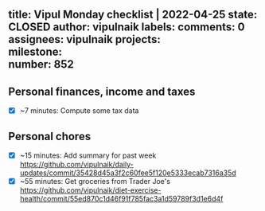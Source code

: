 title:	Vipul Monday checklist | 2022-04-25
state:	CLOSED
author:	vipulnaik
labels:	
comments:	0
assignees:	vipulnaik
projects:	
milestone:	
number:	852
--
## Personal finances, income and taxes

- [x] ~7 minutes: Compute some tax data

## Personal chores

- [x] ~15 minutes: Add summary for past week https://github.com/vipulnaik/daily-updates/commit/35428d45a3f2c60fee5f120e5333ecab7316a35d
- [x] ~55 minutes: Get groceries from Trader Joe's https://github.com/vipulnaik/diet-exercise-health/commit/55ed870c1d46f91f785fac3a1d59789f3d1e6d4f
